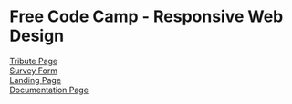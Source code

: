 # Free Code Camp - Responsive Web Design
<a href="https://savagesparky.github.io/FCC_ResponsiveWebDesign/1_Tribute_page/">Tribute Page</a> <br>
<a href="https://savagesparky.github.io/FCC_ResponsiveWebDesign/2_survey_form">Survey Form</a><br>
<a href="https://savagesparky.github.io/FCC_ResponsiveWebDesign/3_product_landing_page">Landing Page</a><br>
<a href="https://savagesparky.github.io/FCC_ResponsiveWebDesign/4_documentation">Documentation Page</a><br>
